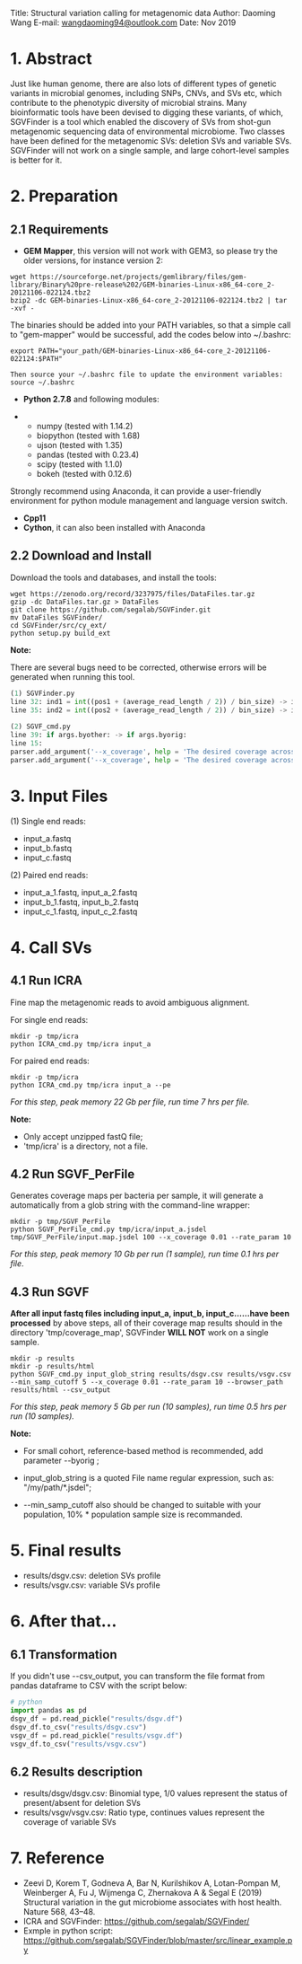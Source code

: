 Title: Structural variation calling for metagenomic data
Author: Daoming Wang
E-mail: wangdaoming94@outlook.com
Date: Nov 2019

# 1. Abstract

Just like human genome, there are also lots of different types of genetic variants in microbial genomes, including SNPs, CNVs, and SVs etc, which contribute to the phenotypic diversity of microbial strains. Many bioinformatic tools have been devised to digging these variants, of which, SGVFinder is a tool which enabled the discovery of SVs from shot-gun metagenomic sequencing data of environmental microbiome. Two classes have been defined for the metagenomic SVs: deletion SVs and variable SVs. SGVFinder will not work on a single sample, and large cohort-level samples is better for it.

# 2. Preparation

## 2.1 Requirements

- **GEM Mapper**, this version will not work with GEM3, so please try the older versions, for instance version 2:

```shell
wget https://sourceforge.net/projects/gemlibrary/files/gem-library/Binary%20pre-release%202/GEM-binaries-Linux-x86_64-core_2-20121106-022124.tbz2
bzip2 -dc GEM-binaries-Linux-x86_64-core_2-20121106-022124.tbz2 | tar -xvf -
```

The binaries should be added into your PATH variables, so that a simple call to "gem-mapper" would be successful, add the codes below into ~/.bashrc:

```shell
export PATH="your_path/GEM-binaries-Linux-x86_64-core_2-20121106-022124:$PATH"
 
Then source your ~/.bashrc file to update the environment variables:
source ~/.bashrc
```

- **Python     2.7.8**     and following modules:

- - numpy (tested with 1.14.2)
  - biopython (tested with 1.68)
  - ujson (tested with 1.35)
  - pandas (tested with 0.23.4)
  - scipy (tested with 1.1.0)
  - bokeh (tested with 0.12.6)

Strongly recommend using Anaconda, it can provide a user-friendly environment for python module management and language version switch.

- **Cpp11**
- **Cython**, it can also been installed with Anaconda

## 2.2 Download and Install

Download the tools and databases, and install the tools:

```shell
wget https://zenodo.org/record/3237975/files/DataFiles.tar.gz
gzip -dc DataFiles.tar.gz > DataFiles
git clone https://github.com/segalab/SGVFinder.git
mv DataFiles SGVFinder/
cd SGVFinder/src/cy_ext/
python setup.py build_ext
```

**Note:**

There are several bugs need to be corrected, otherwise errors will be generated when running this tool.

```python
(1) SGVFinder.py 
line 32: ind1 = int((pos1 + (average_read_length / 2)) / bin_size) -> ind1 = int((int(pos1) + (int(average_read_length) / 2)) / bin_size)
line 35: ind2 = int((pos2 + (average_read_length / 2)) / bin_size) -> ind2 = int((int(pos2) + (int(average_read_length) / 2)) / bin_size)
 
(2) SGVF_cmd.py
line 39: if args.byother: -> if args.byorig:
line 15: 
parser.add_argument('--x_coverage', help = 'The desired coverage across the genome in units of 100bp reads. This parameter is used to determine bin size: bin_size = rate_param/x_coverage (Default = 0.1)', type=float, default = 0.1) -> 
parser.add_argument('--x_coverage', help = 'The desired coverage across the genome in units of 100bp reads. This parameter is used to determine bin size: bin_size = rate_param/x_coverage (Default = 0.01)', type=float, default = 0.01) # this is not a bug, but this default parameter isn't equal with the corresponding default parameter setting in SGVF_PerFile.py, which may misleading user, then cause error (users tend to use default parameters), you can also set --x_coverage=0.01 to avoid error when running SGVF_cmd.py.
```

 

# 3. Input Files

(1) Single end reads:

- input_a.fastq
- input_b.fastq
- input_c.fastq

 

(2) Paired end reads:

- input_a_1.fastq,     input_a_2.fastq
- input_b_1.fastq,     input_b_2.fastq
- input_c_1.fastq,     input_c_2.fastq

 

# 4. Call SVs

## 4.1 Run ICRA

Fine map the metagenomic reads to avoid ambiguous alignment.

For single end reads:

```shell
mkdir -p tmp/icra
python ICRA_cmd.py tmp/icra input_a 
```

For paired end reads:

```shell
mkdir -p tmp/icra
python ICRA_cmd.py tmp/icra input_a --pe
```

*For this step, peak memory 22 Gb per file, run time 7 hrs per file.*

**Note:**

- Only accept unzipped fastQ file;
- 'tmp/icra' is a directory, not a file.

## 4.2 Run SGVF_PerFile

Generates coverage maps per bacteria per sample, it will generate a automatically from a glob string with the command-line wrapper:

```shell
mkdir -p tmp/SGVF_PerFile
python SGVF_PerFile_cmd.py tmp/icra/input_a.jsdel tmp/SGVF_PerFile/input.map.jsdel 100 --x_coverage 0.01 --rate_param 10
```

*For this step, peak memory 10 Gb per run (1 sample), run time 0.1 hrs per file*.

## 4.3 Run SGVF

**After all input fastq files including input_a, input_b, input_c……have been processed** by above steps, all of their coverage map results should in the directory 'tmp/coverage_map',  SGVFinder **WILL NOT** work on a single sample.

```shell
mkdir -p results
mkdir -p results/html
python SGVF_cmd.py input_glob_string results/dsgv.csv results/vsgv.csv --min_samp_cutoff 5 --x_coverage 0.01 --rate_param 10 --browser_path results/html --csv_output
```

*For this step, peak memory 5 Gb per run (10 samples), run time 0.5 hrs per run (10 samples).*

**Note:**

- For small cohort, reference-based method is recommended, add parameter --byorig ;

- input_glob_string is a quoted File name regular expression, such as: "/my/path/*.jsdel";

- --min_samp_cutoff also should be changed to suitable with your population, 10% * population sample size is recommanded.

  

# 5. Final results

- results/dsgv.csv: deletion SVs profile
- results/vsgv.csv: variable SVs profile

 

# 6. After that…

## 6.1 Transformation

If you didn't use --csv_output, you can transform the file format from pandas dataframe to CSV with the script below:

```python
# python
import pandas as pd
dsgv_df = pd.read_pickle("results/dsgv.df")
dsgv_df.to_csv("results/dsgv.csv")
vsgv_df = pd.read_pickle("results/vsgv.df")
vsgv_df.to_csv("results/vsgv.csv")
```

## 6.2 Results description

- results/dsgv/dsgv.csv: Binomial type, 1/0 values represent the status of present/absent for deletion SVs
- results/vsgv/vsgv.csv: Ratio type, continues values represent the coverage of variable SVs

 

# 7. Reference

- Zeevi D, Korem T, Godneva A, Bar N, Kurilshikov A, Lotan-Pompan M, Weinberger A, Fu J, Wijmenga C, Zhernakova A & Segal E (2019) Structural variation in the gut microbiome associates with host health. Nature 568, 43–48.
- ICRA and SGVFinder: https://github.com/segalab/SGVFinder/
- Exmple in python script: https://github.com/segalab/SGVFinder/blob/master/src/linear_example.py
